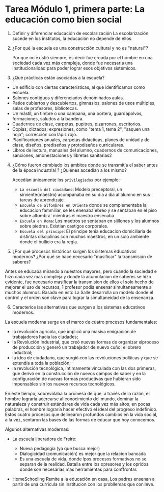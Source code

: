 # Tarea Módulo 1, primera parte: La educación como bien social

1. Definir y diferenciar educación de escolarización
    La escolarización sucede en los institutos, la educación no depende de ellos.

2. ¿Por qué la escuela es una construcción cultural y no es "natural"?

    Por que no existió siempre, es decir fue creada por el hombre en una sociedad cada vez más compleja, donde fue necesaria
    una institucionalidad para poder lograr esos objetivos sistémicos.
 
3. ¿Qué prácticas están asociadas a la escuela? 

* Un edificio con ciertas características, al que identificamos como escuela.
* Salones contiguos y diferenciados denominados aulas.
* Patios cubiertos y descubiertos, gimnasios, salones de usos múltiples, salas de profesores, bibliotecas.
* Un mástil, un timbre o una campana, una portera, guardapolvos, formaciones, saludos a la bandera.
* Cuadernos de clase, carpetas, pupitres, pizarrones, escritorios.
* Copias; dictados; expresiones, como "tema 1, tema 2", "saquen una hoja"; corrección con lápiz rojo.
* Planificaciones anuales, carpetas didácticas, planes de unidad y de clase, diseños, prediseños y protodiseños curriculares.
* Libros de lectura, manuales del alumno, cuadernos de comunicaciones, sanciones, amonestaciones y libretas sanitarias2

4. ¿Cómo fueron cambiado los ámbitos donde se transmitía el saber antes de la época industrial ? ¿Quiénes accedían a los mismo?

    Accedían únicamente los `privilegiados` por ejemplo:
    * `La escuela del ciudadano`: Modelo preceptoral, un sirviente(maestro) acompanaba en su dia a dia al alumno en sus tareas de aprendizaje.
    * `Escuela de alfombres en Oriente` donde se complementaba la educacion fammiliar, se les enenaba ebreo y se sentaban
    en el piso sobre alfombra` mientras el maestro ensenaba
    * `Escuela en Roma`: Los maetros se sentaban en siillones y los alumnos sobre piedras. Existian castigos corporales.
    * `Escuela del principe`: El principe tenia educacion domiciliaria de distintas disciplinas con muchos maestros, 
    en un solo ambiente donde el bullicio era la regla.
    
5. ¿Por qué procesos históricos surgen los sistemas educativos modernos? ¿Por qué se hace necesario "masificar" la transmisión de saberes?

Antes se educaba mirando a nuestros mayores, pero cuando la sociedad e hizo cada vez mas compleja y donde la acumulacion de saberes
se hizo evidente, fue necesario masificar la transmision de ellos el solo hecho de mejorar el uso de recursos, 1 profesor podia ensenar 
simultaneamente a muchos alumnos. Basado en esto La Salle desarrolla un modelo donde el control y el orden son clave para lograr
la simultaneidad de la ensenanza. 

6. Caracterice las alternativas que surgen a los sistemas educativos modernos.

La escuela moderna surge en el marco de cuatro procesos fundamentales:
* la revolución agrícola, que implicó una masiva emigración de trabajadores hacia las ciudades;
* la Revolución Industrial, que creó nuevas formas de organizar elproceso de producción y generó un trabajador de nuevo cuño: el obrero industrial;
* la idea de ciudadano, que surgió con las revoluciones políticas y que se extendía a toda la población;
* la revolución tecnológica, íntimamente vinculada con las dos primeras, que derivó en la construcción de nuevos campos de saber y en la configuración de nuevas formas productivas que hubieran sido
impensables sin los nuevos recursos tecnológicos.

 En este tiempo, sobrevolaba la promesa de que, a través de la razón, el hombre lograría acercarse al conocimiento del mundo, dominar la
 naturaleza y construir estándares de vida cada vez más altos; en pocas palabras, el hombre lograría hacer efectivo el ideal del progreso 
 indefinido. Estos cuatro procesos que delinearon profundos cambios en la vida social, a la vez, sentaron las bases de las formas de educar que
hoy conocemos.

Algunos alternativas modernas:
  
* La escuela liberadora de Freire:
    * Nueva pedagogía (ya que busca mejor)
    * Dialogicidad (comunicación) es mejor que la relacion bancada
    * Es una escuela de vida, donde lpos procesos formativos no se separan de la realidad. Batalla entre los opresores y los opridos
    donde son necesarias mas herramientas para conffrontar.
    
* HomeSchooling
    Remite a la educación en casa, Los padres ensenan a partir de una curricula sin institucion con los probllemas que conlleve. 
